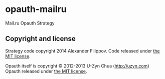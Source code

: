 opauth-mailru
=============
Mail.ru Opauth Strategy

## Copyright and license

Strategy code copyright 2014 Alexander Filippov.
Code released under [the MIT license](LICENSE).

Opauth itself is copyright © 2012-2013 U-Zyn Chua (http://uzyn.com)
Opauth released under  [the MIT license](LICENSE).
